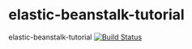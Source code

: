 # elastic-beanstalk-tutorial
elastic-beanstalk-tutorial [![Build Status](https://travis-ci.org/khairulthamrin-ovo/elastic-beanstalk-tutorial.svg?branch=master)](https://travis-ci.org/khairulthamrin-ovo/elastic-beanstalk-tutorial)
